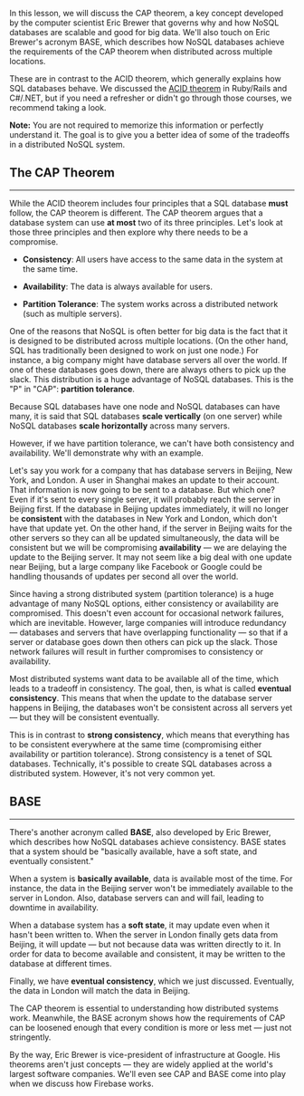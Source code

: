 In this lesson, we will discuss the CAP theorem, a key concept developed by the computer scientist Eric Brewer that governs why and how NoSQL databases are scalable and good for big data. We'll also touch on Eric Brewer's acronym BASE, which describes how NoSQL databases achieve the requirements of the CAP theorem when distributed across multiple locations.

These are in contrast to the ACID theorem, which generally explains how SQL databases behave. We discussed the [ACID theorem](https://www.learnhowtoprogram.com/ruby-and-rails/ruby-database-basics/acid-databases) in Ruby/Rails and C#/.NET, but if you need a refresher or didn't go through those courses, we recommend taking a look.

**Note:** You are not required to memorize this information or perfectly understand it. The goal is to give you a better idea of some of the tradeoffs in a distributed NoSQL system. 

## The CAP Theorem
---

While the ACID theorem includes four principles that a SQL database **must** follow, the CAP theorem is different. The CAP theorem argues that a database system can use **at most** two of its three principles. Let's look at those three principles and then explore why there needs to be a compromise.

* **Consistency**: All users have access to the same data in the system at the same time.

* **Availability**: The data is always available for users.

* **Partition Tolerance**: The system works across a distributed network (such as multiple servers).

One of the reasons that NoSQL is often better for big data is the fact that it is designed to be distributed across multiple locations. (On the other hand, SQL has traditionally been designed to work on just one node.) For instance, a big company might have database servers all over the world. If one of these databases goes down, there are always others to pick up the slack. This distribution is a huge advantage of NoSQL databases. This is the "P" in "CAP": **partition tolerance**.

Because SQL databases have one node and NoSQL databases can have many, it is said that SQL databases **scale vertically** (on one server) while NoSQL databases **scale horizontally** across many servers.

However, if we have partition tolerance, we can't have both consistency and availability. We'll demonstrate why with an example.

Let's say you work for a company that has database servers in Beijing, New York, and London. A user in Shanghai makes an update to their account. That information is now going to be sent to a database. But which one? Even if it's sent to every single server, it will probably reach the server in Beijing first. If the database in Beijing updates immediately, it will no longer be **consistent** with the databases in New York and London, which don't have that update yet. On the other hand, if the server in Beijing waits for the other servers so they can all be updated simultaneously, the data will be consistent but we will be compromising **availability** — we are delaying the update to the Beijing server. It may not seem like a big deal with one update near Beijing, but a large company like Facebook or Google could be handling thousands of updates per second all over the world.

Since having a strong distributed system (partition tolerance) is a huge advantage of many NoSQL options, either consistency or availability are compromised. This doesn't even account for occasional network failures, which are inevitable. However, large companies will introduce redundancy — databases and servers that have overlapping functionality — so that if a server or database goes down then others can pick up the slack. Those network failures will result in further compromises to consistency or availability.

Most distributed systems want data to be available all of the time, which leads to a tradeoff in consistency. The goal, then, is what is called **eventual consistency**. This means that when the update to the database server happens in Beijing, the databases won't be consistent across all servers yet — but they will be consistent eventually.

This is in contrast to **strong consistency**, which means that everything has to be consistent everywhere at the same time (compromising either availability or partition tolerance). Strong consistency is a tenet of SQL databases. Technically, it's possible to create SQL databases across a distributed system. However, it's not very common yet.

## BASE
---

There's another acronym called **BASE**, also developed by Eric Brewer, which describes how NoSQL databases achieve consistency. BASE states that a system should be "basically available, have a soft state, and eventually consistent."

When a system is **basically available**, data is available most of the time. For instance, the data in the Beijing server won't be immediately available to the server in London. Also, database servers can and will fail, leading to downtime in availability.

When a database system has a **soft state**, it may update even when it hasn't been written to. When the server in London finally gets data from Beijing, it will update — but not because data was written directly to it. In order for data to become available and consistent, it may be written to the database at different times.

Finally, we have **eventual consistency**, which we just discussed. Eventually, the data in London will match the data in Beijing.

The CAP theorem is essential to understanding how distributed systems work. Meanwhile, the BASE acronym shows how the requirements of CAP can be loosened enough that every condition is more or less met — just not stringently.

By the way, Eric Brewer is vice-president of infrastructure at Google. His theorems aren't just concepts — they are widely applied at the world's largest software companies. We'll even see CAP and BASE come into play when we discuss how Firebase works.